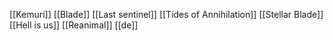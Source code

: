 [[Kemuri]]
[[Blade]]
[[Last sentinel]]
[[Tides of Annihilation]]
[[Stellar Blade]]
[[Hell is us]]
[[Reanimal]]
[[de]]

